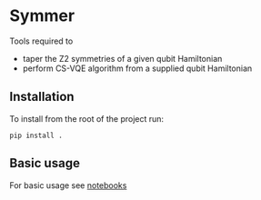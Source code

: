 # Symmer
Tools required to
- taper the Z2 symmetries of a given qubit Hamiltonian
- perform CS-VQE algorithm from a supplied qubit Hamiltonian 

## Installation
To install from the root of the project run:

```
pip install .
```

## Basic usage

For basic usage see [notebooks](https://github.com/UCL-CCS/symmer/tree/main/notebooks)
